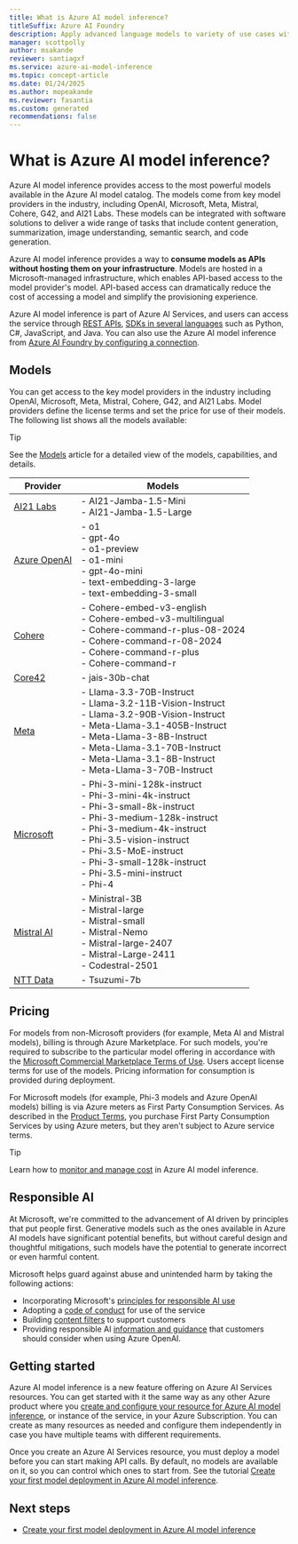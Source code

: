```yaml
---
title: What is Azure AI model inference?
titleSuffix: Azure AI Foundry
description: Apply advanced language models to variety of use cases with Azure AI model inference.
manager: scottpolly
author: msakande
reviewer: santiagxf
ms.service: azure-ai-model-inference
ms.topic: concept-article
ms.date: 01/24/2025
ms.author: mopeakande
ms.reviewer: fasantia
ms.custom: generated
recommendations: false
---
```


# What is Azure AI model inference?

Azure AI model inference provides access to the most powerful models available in the Azure AI model catalog. The models come from key model providers in the industry, including OpenAI, Microsoft, Meta, Mistral, Cohere, G42, and AI21 Labs. These models can be integrated with software solutions to deliver a wide range of tasks that include content generation, summarization, image understanding, semantic search, and code generation.

Azure AI model inference provides a way to **consume models as APIs without hosting them on your infrastructure**. Models are hosted in a Microsoft-managed infrastructure, which enables API-based access to the model provider's model. API-based access can dramatically reduce the cost of accessing a model and simplify the provisioning experience.

Azure AI model inference is part of Azure AI Services, and users can access the service through [REST APIs](../../ai-studio/reference/reference-model-inference-api.md), [SDKs in several languages](supported-languages.md) such as Python, C#, JavaScript, and Java. You can also use the Azure AI model inference from [Azure AI Foundry by configuring a connection](how-to/configure-project-connection.md).

## Models

You can get access to the key model providers in the industry including OpenAI, Microsoft, Meta, Mistral, Cohere, G42, and AI21 Labs. Model providers define the license terms and set the price for use of their models. The following list shows all the models available:

> [!TIP]
> See the [Models](concepts/models.md) article for a detailed view of the models, capabilities, and details.

| Provider | Models |
| -------- | ------ |
| [AI21 Labs](concepts/models.md#ai21-labs) | - AI21-Jamba-1.5-Mini <br /> - AI21-Jamba-1.5-Large <br /> |
| [Azure OpenAI](concepts/models.md#azure-openai) | - o1 <br /> - gpt-4o <br /> - o1-preview <br /> - o1-mini <br /> - gpt-4o-mini <br /> - text-embedding-3-large <br /> - text-embedding-3-small <br /> |
| [Cohere](concepts/models.md#cohere) | - Cohere-embed-v3-english <br /> - Cohere-embed-v3-multilingual <br /> - Cohere-command-r-plus-08-2024 <br /> - Cohere-command-r-08-2024 <br /> - Cohere-command-r-plus <br /> - Cohere-command-r <br /> |
| [Core42](concepts/models.md#core42) | - jais-30b-chat <br /> |
| [Meta](concepts/models.md#meta) | - Llama-3.3-70B-Instruct <br /> - Llama-3.2-11B-Vision-Instruct <br /> - Llama-3.2-90B-Vision-Instruct <br /> - Meta-Llama-3.1-405B-Instruct <br /> - Meta-Llama-3-8B-Instruct <br /> - Meta-Llama-3.1-70B-Instruct <br /> - Meta-Llama-3.1-8B-Instruct <br /> - Meta-Llama-3-70B-Instruct <br /> |
| [Microsoft](concepts/models.md#microsoft) | - Phi-3-mini-128k-instruct <br /> - Phi-3-mini-4k-instruct <br /> - Phi-3-small-8k-instruct <br /> - Phi-3-medium-128k-instruct <br /> - Phi-3-medium-4k-instruct <br /> - Phi-3.5-vision-instruct <br /> - Phi-3.5-MoE-instruct <br /> - Phi-3-small-128k-instruct <br /> - Phi-3.5-mini-instruct <br /> - Phi-4 <br /> |
| [Mistral AI](concepts/models.md#mistral-ai) | - Ministral-3B <br /> - Mistral-large <br /> - Mistral-small <br /> - Mistral-Nemo <br /> - Mistral-large-2407 <br /> - Mistral-Large-2411 <br /> - Codestral-2501 <br /> |
| [NTT Data](concepts/models.md#ntt-data) | - Tsuzumi-7b |

## Pricing

For models from non-Microsoft providers (for example, Meta AI and Mistral models), billing is through Azure Marketplace. For such models, you're required to subscribe to the particular model offering in accordance with the [Microsoft Commercial Marketplace Terms of Use](/legal/marketplace/marketplace-terms). Users accept license terms for use of the models. Pricing information for consumption is provided during deployment.

For Microsoft models (for example, Phi-3 models and Azure OpenAI models) billing is via Azure meters as First Party Consumption Services. As described in the [Product Terms](https://www.microsoft.com/licensing/terms/welcome/welcomepage), you purchase First Party Consumption Services by using Azure meters, but they aren't subject to Azure service terms.

> [!TIP]
> Learn how to [monitor and manage cost](how-to/manage-costs.md) in Azure AI model inference.

## Responsible AI

At Microsoft, we're committed to the advancement of AI driven by principles that put people first. Generative models such as the ones available in Azure AI models have significant potential benefits, but without careful design and thoughtful mitigations, such models have the potential to generate incorrect or even harmful content. 

Microsoft helps guard against abuse and unintended harm by taking the following actions:

- Incorporating Microsoft's [principles for responsible AI use](https://www.microsoft.com/ai/responsible-ai)
- Adopting a [code of conduct](/legal/cognitive-services/openai/code-of-conduct?context=/azure/ai-services/openai/context/context) for use of the service
- Building [content filters](/azure/ai-services/content-safety/overview) to support customers
- Providing responsible AI [information and guidance](/legal/cognitive-services/openai/transparency-note?context=%2Fazure%2Fai-services%2Fopenai%2Fcontext%2Fcontext&tabs=image) that customers should consider when using Azure OpenAI.

## Getting started

Azure AI model inference is a new feature offering on Azure AI Services resources. You can get started with it the same way as any other Azure product where you [create and configure your resource for Azure AI model inference](how-to/quickstart-create-resources.md), or instance of the service, in your Azure Subscription. You can create as many resources as needed and configure them independently in case you have multiple teams with different requirements.

Once you create an Azure AI Services resource, you must deploy a model before you can start making API calls. By default, no models are available on it, so you can control which ones to start from. See the tutorial [Create your first model deployment in Azure AI model inference](how-to/create-model-deployments.md).

## Next steps

- [Create your first model deployment in Azure AI model inference](how-to/create-model-deployments.md)
